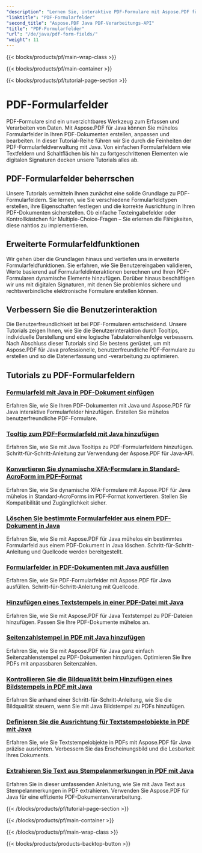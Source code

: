 ```yaml
---
"description": "Lernen Sie, interaktive PDF-Formulare mit Aspose.PDF für Java zu erstellen. Umfassende Tutorials zur effizienten Bearbeitung von Formularfeldern."
"linktitle": "PDF-Formularfelder"
"second_title": "Aspose.PDF Java PDF-Verarbeitungs-API"
"title": "PDF-Formularfelder"
"url": "/de/java/pdf-form-fields/"
"weight": 11
---
```


{{< blocks/products/pf/main-wrap-class >}}

{{< blocks/products/pf/main-container >}}

{{< blocks/products/pf/tutorial-page-section >}}

# PDF-Formularfelder


PDF-Formulare sind ein unverzichtbares Werkzeug zum Erfassen und Verarbeiten von Daten. Mit Aspose.PDF für Java können Sie mühelos Formularfelder in Ihren PDF-Dokumenten erstellen, anpassen und bearbeiten. In dieser Tutorial-Reihe führen wir Sie durch die Feinheiten der PDF-Formularfeldverwaltung mit Java. Von einfachen Formularfeldern wie Textfeldern und Schaltflächen bis hin zu fortgeschrittenen Elementen wie digitalen Signaturen decken unsere Tutorials alles ab.

## PDF-Formularfelder beherrschen

Unsere Tutorials vermitteln Ihnen zunächst eine solide Grundlage zu PDF-Formularfeldern. Sie lernen, wie Sie verschiedene Formularfeldtypen erstellen, ihre Eigenschaften festlegen und die korrekte Ausrichtung in Ihren PDF-Dokumenten sicherstellen. Ob einfache Texteingabefelder oder Kontrollkästchen für Multiple-Choice-Fragen – Sie erlernen die Fähigkeiten, diese nahtlos zu implementieren.

## Erweiterte Formularfeldfunktionen

Wir gehen über die Grundlagen hinaus und vertiefen uns in erweiterte Formularfeldfunktionen. Sie erfahren, wie Sie Benutzereingaben validieren, Werte basierend auf Formularfeldinteraktionen berechnen und Ihren PDF-Formularen dynamische Elemente hinzufügen. Darüber hinaus beschäftigen wir uns mit digitalen Signaturen, mit denen Sie problemlos sichere und rechtsverbindliche elektronische Formulare erstellen können.

## Verbessern Sie die Benutzerinteraktion

Die Benutzerfreundlichkeit ist bei PDF-Formularen entscheidend. Unsere Tutorials zeigen Ihnen, wie Sie die Benutzerinteraktion durch Tooltips, individuelle Darstellung und eine logische Tabulatorreihenfolge verbessern. Nach Abschluss dieser Tutorials sind Sie bestens gerüstet, um mit Aspose.PDF für Java professionelle, benutzerfreundliche PDF-Formulare zu erstellen und so die Datenerfassung und -verarbeitung zu optimieren.

## Tutorials zu PDF-Formularfeldern
### [Formularfeld mit Java in PDF-Dokument einfügen](./add-form-field-in-pdf-document-using-java/)
Erfahren Sie, wie Sie Ihren PDF-Dokumenten mit Java und Aspose.PDF für Java interaktive Formularfelder hinzufügen. Erstellen Sie mühelos benutzerfreundliche PDF-Formulare.
### [Tooltip zum PDF-Formularfeld mit Java hinzufügen](./add-tooltip-to-pdf-form-field-with-java/)
Erfahren Sie, wie Sie mit Java Tooltips zu PDF-Formularfeldern hinzufügen. Schritt-für-Schritt-Anleitung zur Verwendung der Aspose.PDF für Java-API.
### [Konvertieren Sie dynamische XFA-Formulare in Standard-AcroForm im PDF-Format](./convert-dynamic-xfa-form-to-standard-acroform-in-pdf/)
Erfahren Sie, wie Sie dynamische XFA-Formulare mit Aspose.PDF für Java mühelos in Standard-AcroForms im PDF-Format konvertieren. Stellen Sie Kompatibilität und Zugänglichkeit sicher.
### [Löschen Sie bestimmte Formularfelder aus einem PDF-Dokument in Java](./delete-particular-form-field-from-pdf-document-in-java/)
Erfahren Sie, wie Sie mit Aspose.PDF für Java mühelos ein bestimmtes Formularfeld aus einem PDF-Dokument in Java löschen. Schritt-für-Schritt-Anleitung und Quellcode werden bereitgestellt.
### [Formularfelder in PDF-Dokumenten mit Java ausfüllen](./fill-form-field-in-pdf-document-with-java/)
Erfahren Sie, wie Sie PDF-Formularfelder mit Aspose.PDF für Java ausfüllen. Schritt-für-Schritt-Anleitung mit Quellcode.
### [Hinzufügen eines Textstempels in einer PDF-Datei mit Java](./adding-text-stamp-in-pdf-file-using-java/)
Erfahren Sie, wie Sie mit Aspose.PDF für Java Textstempel zu PDF-Dateien hinzufügen. Passen Sie Ihre PDF-Dokumente mühelos an.
### [Seitenzahlstempel in PDF mit Java hinzufügen](./add-page-number-stamp-in-pdf-using-java/)
Erfahren Sie, wie Sie mit Aspose.PDF für Java ganz einfach Seitenzahlenstempel zu PDF-Dokumenten hinzufügen. Optimieren Sie Ihre PDFs mit anpassbaren Seitenzahlen.
### [Kontrollieren Sie die Bildqualität beim Hinzufügen eines Bildstempels in PDF mit Java](./control-image-quality-when-adding-image-stamp-in-pdf-using-java/)
Erfahren Sie anhand einer Schritt-für-Schritt-Anleitung, wie Sie die Bildqualität steuern, wenn Sie mit Java Bildstempel zu PDFs hinzufügen.
### [Definieren Sie die Ausrichtung für Textstempelobjekte in PDF mit Java](./define-alignment-for-text-stamp-object-in-pdf-using-java/)
Erfahren Sie, wie Sie Textstempelobjekte in PDFs mit Aspose.PDF für Java präzise ausrichten. Verbessern Sie das Erscheinungsbild und die Lesbarkeit Ihres Dokuments.
### [Extrahieren Sie Text aus Stempelanmerkungen in PDF mit Java](./extract-text-from-stamp-annotation-in-pdf-using-java/)
Erfahren Sie in dieser umfassenden Anleitung, wie Sie mit Java Text aus Stempelanmerkungen in PDF extrahieren. Verwenden Sie Aspose.PDF für Java für eine effiziente PDF-Dokumentenverarbeitung.

{{< /blocks/products/pf/tutorial-page-section >}}

{{< /blocks/products/pf/main-container >}}

{{< /blocks/products/pf/main-wrap-class >}}

{{< blocks/products/products-backtop-button >}}